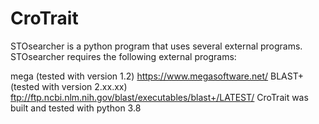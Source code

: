 # CroTrait

STOsearcher is a python program that uses several external programs. STOsearcher requires the following external programs:


mega (tested with version 1.2) https://www.megasoftware.net/
BLAST+ (tested with version 2.xx.xx) ftp://ftp.ncbi.nlm.nih.gov/blast/executables/blast+/LATEST/
CroTrait was built and tested with python 3.8

